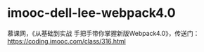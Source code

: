 # imooc-dell-lee-webpack4.0
慕课网，《从基础到实战 手把手带你掌握新版Webpack4.0》，传送门：https://coding.imooc.com/class/316.html
